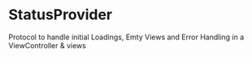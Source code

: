 # StatusProvider
Protocol to handle initial Loadings, Emty Views and Error Handling in a ViewController &amp; views
